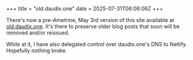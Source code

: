 +++
title = "old.daudix.one"
date = 2025-07-31T06:06:06Z
+++

There's now a pre-Ametrine, May 3rd version of this site available at [old.daudix.one](https://old.daudix.one). It's there to preserve older blog posts that soon will be removed and/or reissued.

While at it, I have also delegated control over daudix.one's DNS to Netlify. Hopefully nothing broke.
